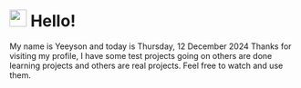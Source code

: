  <h1>
    <img src="https://emojis.slackmojis.com/emojis/images/1643510097/45343/hi.gif?1643510097" width="30"/> 
    Hello!
 </h1>
 <p>
    My name is Yeeyson and today is Thursday, 12 December 2024
    Thanks for visiting my profile, I have some test projects going on others are done learning projects and others are real projects.
    Feel free to watch and use them.
 </p>